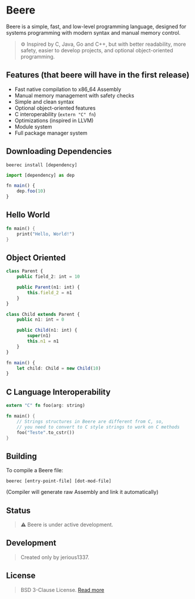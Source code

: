 # Beere

Beere is a simple, fast, and low-level programming language, designed for systems programming with modern syntax and manual memory control.

> ⚙️ Inspired by C, Java, Go and C++, but with better readability, more safety, easier to develop projects, and optional object-oriented programming.

## Features (that beere will have in the **first** release)

- Fast native compilation to x86_64 Assembly  
- Manual memory management with safety checks  
- Simple and clean syntax
- Optional object-oriented features
- C interoperability (`extern "C" fn`)
- Optimizations (inspired in LLVM)
- Module system
- Full package manager system

## Downloading Dependencies
```
beerec install [dependency]
```

```ts
import [dependency] as dep

fn main() {
    dep.foo(10)
}
```

## Hello World

```rs
fn main() {
    print("Hello, World!")
}
```

## Object Oriented
```ts
class Parent {
    public field_2: int = 10

    public Parent(n1: int) {
        this.field_2 = n1
    }
}

class Child extends Parent {
    public n1: int = 0

    public Child(n1: int) {
        super(n1)
        this.n1 = n1
    }
}

fn main() {
    let child: Child = new Child(10)
}
```

## C Language Interoperability
```rs
extern "C" fn foo(arg: string)

fn main() {
    // Strings structures in Beere are different from C, so,
    // you need to convert to C style strings to work on C methods
    foo("Teste".to_cstr())
}
```

## Building
To compile a Beere file:

```
beerec [entry-point-file] [dot-mod-file]
```
(Compiler will generate raw Assembly and link it automatically)

## Status

> ⚠️ Beere is under active development.

## Development
> Created only by jerious1337.

## License
> BSD 3-Clause License. [Read more](https://github.com/beere-lang/beere?tab=BSD-3-Clause-1-ov-file)
